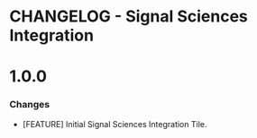 # CHANGELOG - Signal Sciences Integration

1.0.0
==================
### Changes

* [FEATURE] Initial Signal Sciences Integration Tile.
